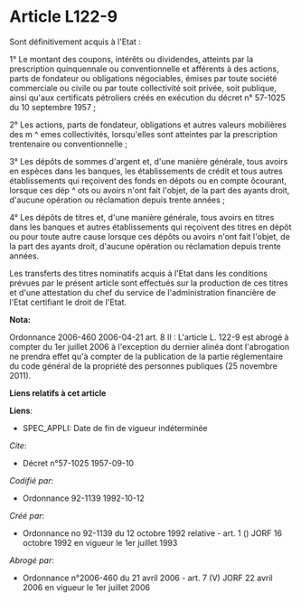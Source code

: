 # Article L122-9

Sont définitivement acquis à l'Etat : 

1° Le montant des coupons, intérêts ou dividendes, atteints par la prescription quinquennale ou conventionnelle et afférents
à des actions, parts de fondateur ou obligations négociables, émises par toute société commerciale ou civile ou par toute
collectivité soit privée, soit publique, ainsi qu'aux certificats pétroliers créés en exécution du décret n° 57-1025 du 10
septembre 1957 ; 

2° Les actions, parts de fondateur, obligations et autres valeurs mobilières des m ^ emes collectivités, lorsqu'elles sont
atteintes par la prescription trentenaire ou conventionnelle ; 

3° Les dépôts de sommes d'argent et, d'une manière générale, tous avoirs en espèces dans les banques, les établissements de
crédit et tous autres établissements qui reçoivent des fonds en dépots ou en compte ôcourant, lorsque ces dép ^ ots ou avoirs
n'ont fait l'objet, de la part des ayants droit, d'aucune opération ou réclamation depuis trente années ; 

4° Les dépôts de titres et, d'une manière générale, tous avoirs en titres dans les banques et autres établissements qui
reçoivent des titres en dépôt ou pour toute autre cause lorsque ces dépôts ou avoirs n'ont fait l'objet, de la part des
ayants droit, d'aucune opération ou réclamation depuis trente années. 

Les transferts des titres nominatifs acquis à l'Etat dans les conditions prévues par le présent article sont effectués sur la
production de ces titres et d'une attestation du chef du service de l'administration financière de l'Etat certifiant le droit
de l'Etat.

**Nota:**

Ordonnance 2006-460 2006-04-21 art. 8 II : L'article L. 122-9 est abrogé à compter du 1er juillet 2006 à l'exception du
dernier alinéa dont l'abrogation ne prendra effet qu'à compter de la publication de la partie réglementaire du code général
de la propriété des personnes publiques (25 novembre 2011).

**Liens relatifs à cet article**

**Liens**:

  - SPEC_APPLI: Date de fin de vigueur indéterminée

_Cite_:

  - Décret n°57-1025 1957-09-10

_Codifié par_:

  - Ordonnance 92-1139 1992-10-12

_Créé par_:

  - Ordonnance no 92-1139 du 12 octobre 1992 relative  - art. 1 () JORF 16 octobre 1992 en vigueur le 1er juillet 1993

_Abrogé par_:

  - Ordonnance n°2006-460 du 21 avril 2006 - art. 7 (V) JORF 22 avril 2006 en vigueur le 1er juillet 2006
